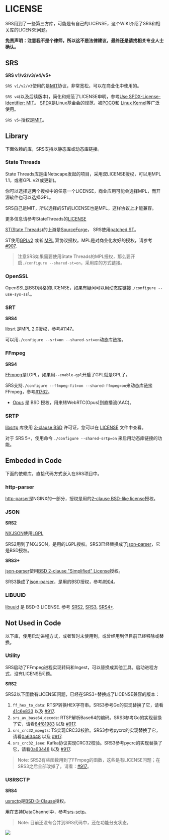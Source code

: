 # LICENSE

SRS用到了一些第三方库，可能是有自己的LICENSE，这个WIKI介绍了SRS和相关库的LICENSE问题。

**免责声明：注意我不是个律师，所以这不是法律建议，最终还是请找相关专业人士确认。**

## SRS

**SRS v1/v2/v3/v4/v5+**

`SRS v1/v2/v3`使用的是[MIT](https://github.com/ossrs/srs/blob/develop/LICENSE)协议，非常宽松，可以在商业化中使用的。

`SRS v4`(以及后续版本)，简化和规范了LICENSE申明，参考[Use SPDX-License-Identifier: MIT](https://github.com/ossrs/srs/commit/67272f0721db044d98e324df23bc0d2a3e8817c8#commitcomment-51515520)。
[SPDX](https://spdx.org/ids/)是Linux基金会的规范，被[POCO](https://github.com/pocoproject/poco/blob/master/LICENSE)和
[Linux Kernel](https://www.kernel.org/doc/html/latest/process/license-rules.html#license-identifier-syntax)等广泛使用。

`SRS v5+`授权是[MIT](https://github.com/ossrs/srs/blob/develop/LICENSE)。

## Library

下面依赖的库，SRS支持以静态库或动态库链接。

### State Threads

State Threads库是由Netscape发起的项目，采用双LICENSE授权，可以用MPL 1.1，或者GPL v2(或更新)。

你可以选择这两个授权中的任意一个LICENSE，商业应用可能会选择MPL，而开源软件也可以选择GPL。

SRS自己是MIT，所以选择的ST的LICENSE也是MPL，这样协议上才能兼容。

更多信息请参考StateThreads的[LICENSE](http://state-threads.sourceforge.net/license.html)

[ST(State Threads)](https://github.com/ossrs/state-threads)的上游是[SourceForge](https://sourceforge.net/projects/state-threads/)，
SRS使用[patched ST](https://github.com/ossrs/state-threads/tree/srs)。

ST使用[GPLv2](https://github.com/ossrs/state-threads/blob/st-1.9/public.h#L25) 或者 [MPL](https://github.com/ossrs/state-threads/blob/st-1.9/public.h#L2)
双协议授权。MPL是对商业化友好的授权，请参考 [#907](https://github.com/ossrs/srs/issues/907).

> 注意SRS如果需要使用State Threads的MPL授权，那么要开启`./configure --shared-st=on`，采用库的方式链接。

### OpenSSL

OpenSSL是BSD风格的LICENSE，如果有疑问可以用动态库链接`./configure --use-sys-ssl`。

### SRT

**SRS4**

[libsrt](https://github.com/Haivision/srt/blob/master/LICENSE) 是MPL 2.0授权，参考[#1147](https://github.com/ossrs/srs/issues/1147)。

可以用`./configure --srt=on --shared-srt=on`动态库链接。

### FFmpeg

**SRS4**

[FFmpeg](https://www.ffmpeg.org/legal.html)是LGPL，如果用`--enable-gpl`开启了GPL就是GPL了。

SRS支持`./configure --ffmpeg-fit=on --shared-ffmpeg=on`来动态库链接FFmpeg，参考[#1762](https://github.com/ossrs/srs/issues/1762#issuecomment-912897342)。

* [Opus](https://opus-codec.org/license/) 是 BSD 授权，用来转WebRTC(Opus)到直播流(AAC)。

### SRTP

[libsrtp](https://github.com/cisco/libsrtp) 库使用 [3-clause BSD](https://chromium.googlesource.com/chromium/deps/libsrtp/+/refs/heads/main/README.chromium) 
许可证，您可以在 [LICENSE](https://github.com/cisco/libsrtp/blob/main/LICENSE) 文件中查看。

对于 SRS 5+，使用命令 `./configure --shared-srtp=on` 来启用动态库链接的功能。

## Embeded in Code

下面的依赖库，直接代码方式嵌入在SRS项目中。

### http-parser

[http-parser](https://github.com/nodejs/http-parser)是NGINX的一部分，授权是用的[2-clause BSD-like license](http://nginx.org/LICENSE)授权。

### JSON

**SRS2**

[NXJSON](https://bitbucket.org/yarosla/nxjson)使用[LGPL](https://bitbucket.org/yarosla/nxjson/src/afaf7f999a95ed68620d11073291dc82df792627/nxjson.h?at=default&fileviewer=file-view-default#nxjson.h-16)

SRS2用到了NXJSON，是用的LGPL授权。SRS3已经替换成了[json-parser](https://github.com/ossrs/srs/issues/904)，它是BSD授权。

**SRS3+**

[json-parser](https://github.com/udp/json-parser)使用[BSD 2-clause "Simplified" License](https://github.com/udp/json-parser/blob/master/LICENSE)授权。

SRS3换成了[json-parser](https://github.com/udp/json-parser)，是用的BSD授权，参考[#904](https://github.com/ossrs/srs/issues/904)。

### LIBUUID

[libuuid](https://sourceforge.net/p/libuuid/code/ci/master/tree/COPYING) 是 BSD-3 LICENSE. 
参考 [SRS2](https://github.com/ossrs/srs/commit/c8871413e4c5ed72abfad3ff9523c0b0d1a6bb50), 
[SRS3](https://github.com/ossrs/srs/commit/5c6bb63bf25b500a2f785e087befbea7cf58a0d8), 
[SRS4+](https://github.com/ossrs/srs/commit/48ef3dcd832cc5ce34f97c26d81c3ed03e4cebd8).

## Not Used in Code

以下库，使用启动进程方式，或者暂时未使用到，或曾经用到但目前已经移除或替换。

### Utility

SRS启动了FFmpeg进程实现转码和Ingest，可以替换成其他工具。启动进程方式，没有LICENSE问题。

**SRS2**

SRS2以下函数有LICENSE问题，已经在SRS3+替换成了LICENSE兼容的版本：

1. `ff_hex_to_data`: RTSP转换HEX字符串。SRS3参考Go的实现替换了它，请看[41c6e833](https://github.com/ossrs/srs/commit/41c6e833b99829be4929f5bc90f83a237ccf7c33) 以及 [#917](https://github.com/ossrs/srs/issues/917#issuecomment-406856975).
1. `srs_av_base64_decode`: RTSP解析Base64的编码。SRS3参考Go的实现替换了它，请看[84f81983](https://github.com/ossrs/srs/commit/84f81983aa609d2027e290c808280428a4e69f0e) 以及 [#917](https://github.com/ossrs/srs/issues/917#issuecomment-406854293).
1. `srs_crc32_mpegts`: TS实现CRC32校验。SRS3参考pycrc的实现替换了它，请看[0a63448](https://github.com/ossrs/srs/commit/0a63448b86bfa2998f14055402896406a33de109) 以及 [#917](https://github.com/ossrs/srs/issues/917#issuecomment-406839996).
1. `srs_crc32_ieee`: Kafka协议实现CRC32校验。SRS3参考pycrc的实现替换了它，请看[0a63448](https://github.com/ossrs/srs/commit/0a63448b86bfa2998f14055402896406a33de109) 以及 [#917](https://github.com/ossrs/srs/issues/917#issuecomment-406795463).

> Note: SRS2有些函数用到了FFmpeg的函数，这些是有LICENSE问题；在SRS3之后全部改掉了。请看：[#917](https://github.com/ossrs/srs/issues/917)。

### USRSCTP

**SRS4**

[usrsctp](https://github.com/sctplab/usrsctp)是[BSD-3-Clause](https://github.com/sctplab/usrsctp/blob/master/LICENSE.md)授权。

用在支持DataChannel中，参考[srs-sctp](https://github.com/ossrs/srs-sctp)。

> Note: 目前还没有合并到SRS代码中，还在功能分支状态。

![](https://ossrs.net/gif/v1/sls.gif?site=ossrs.net&path=/lts/pages/license-zh)


